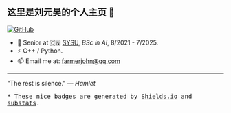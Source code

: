 ## 这里是刘元昊的个人主页 👋

[![GitHub](https://img.shields.io/badge/dynamic/json?logo=github&label=GitHub&labelColor=2C2E43&color=2C2E43&query=%24.count&url=https%3A%2F%2Fapi.swo.moe%2Fstats%2Fgithub%2FFarmerJohnLYH)](https://github.com/FarmerJohnLYH)


- 🍻 Senior at 🇨🇳 [SYSU](https://www.sysu.edu.cn/), _BSc in AI_, 8/2021 - 7/2025. 
- ⚡ C++ / Python.
- 📫 Email me at: [farmerjohn@qq.com](mailto:farmerjohn@qq.com)
  
---

"The rest is silence." — *Hamlet*



<samp>* These nice badges are generated by <a href="https://shields.io/">Shields.io</a> and <a href="https://github.com/spencerwooo/substats">substats</a>.</samp>
